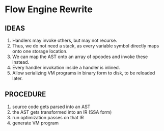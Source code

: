 
Flow Engine Rewrite
===================

IDEAS
-----

1. Handlers may invoke others, but may not recurse.
2. Thus, we do not need a stack, as every variable symbol directly maps onto one storage location.
3. We can map the AST onto an array of opcodes and invoke these instead.
4. Every handler invokation inside a handler is inlined.
5. Allow serializing VM programs in binary form to disk, to be reloaded later.

PROCEDURE
---------

1. source code gets parsed into an AST
2. the AST gets transformed into an IR (SSA form)
3. run optimization passes on that IR
4. generate VM program

